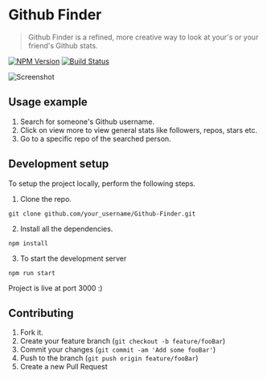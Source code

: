 # Github Finder
> Github Finder is a refined, more creative way to look at your's or your friend's Github stats.

[![NPM Version][npm-image]][npm-url]
[![Build Status][travis-image]][travis-url]




![Screenshot](https://github.com/sarthakkundra/Github-Finder/blob/master/header.PNG)


## Usage example

1. Search for someone's Github username.
2. Click on view more to view general stats like followers, repos, stars etc.
3. Go to a specific repo of the searched person.

## Development setup

To setup the project locally, perform the following steps.

1. Clone the repo.

```
git clone github.com/your_username/Github-Finder.git
```
2. Install all the dependencies.

```
npm install
```
3. To start the development server

```
npm run start
```
Project is live at port 3000 :)

## Contributing

1. Fork it.
2. Create your feature branch (`git checkout -b feature/fooBar`)
3. Commit your changes (`git commit -am 'Add some fooBar'`)
4. Push to the branch (`git push origin feature/fooBar`)
5. Create a new Pull Request

<!-- Markdown link & img dfn's -->
[npm-image]: https://img.shields.io/npm/v/datadog-metrics.svg?style=flat-square
[npm-url]: https://npmjs.org/package/datadog-metrics
[npm-downloads]: https://img.shields.io/npm/dm/datadog-metrics.svg?style=flat-square
[travis-image]: https://img.shields.io/travis/dbader/node-datadog-metrics/master.svg?style=flat-square
[travis-url]: https://travis-ci.org/dbader/node-datadog-metrics
[wiki]: https://github.com/yourname/yourproject/wiki